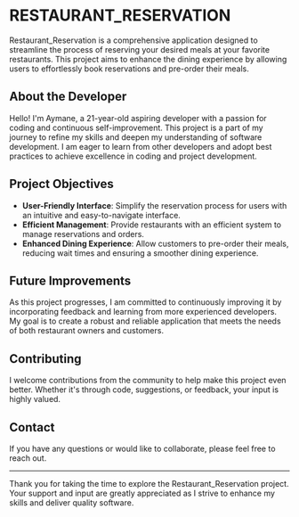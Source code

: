 # RESTAURANT_RESERVATION

Restaurant_Reservation is a comprehensive application designed to streamline the process of reserving your desired meals at your favorite restaurants. This project aims to enhance the dining experience by allowing users to effortlessly book reservations and pre-order their meals.

## About the Developer

Hello! I'm Aymane, a 21-year-old aspiring developer with a passion for coding and continuous self-improvement. This project is a part of my journey to refine my skills and deepen my understanding of software development. I am eager to learn from other developers and adopt best practices to achieve excellence in coding and project development.

## Project Objectives

- **User-Friendly Interface**: Simplify the reservation process for users with an intuitive and easy-to-navigate interface.
- **Efficient Management**: Provide restaurants with an efficient system to manage reservations and orders.
- **Enhanced Dining Experience**: Allow customers to pre-order their meals, reducing wait times and ensuring a smoother dining experience.

## Future Improvements

As this project progresses, I am committed to continuously improving it by incorporating feedback and learning from more experienced developers. My goal is to create a robust and reliable application that meets the needs of both restaurant owners and customers.

## Contributing

I welcome contributions from the community to help make this project even better. Whether it's through code, suggestions, or feedback, your input is highly valued.

## Contact

If you have any questions or would like to collaborate, please feel free to reach out.

---

Thank you for taking the time to explore the Restaurant_Reservation project. Your support and input are greatly appreciated as I strive to enhance my skills and deliver quality software.
